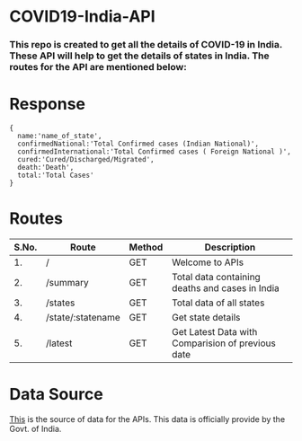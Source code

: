 # COVID19-India-API
### This repo is created to get all the details of COVID-19 in India. These API will help to get the details of states in India. The routes for the API are mentioned below:

# Response
```
{
  name:'name_of_state',
  confirmedNational:'Total Confirmed cases (Indian National)',
  confirmedInternational:'Total Confirmed cases ( Foreign National )',
  cured:'Cured/Discharged/Migrated',
  death:'Death',
  total:'Total Cases'
}
```

# Routes

| S.No. | Route             | Method | Description                                      |
|-------|-------------------|--------|--------------------------------------------------|
| 1.    | /                 | GET    | Welcome to APIs                                  |
| 2.    | /summary          | GET    | Total data containing deaths and cases in India  |
| 3.    | /states           | GET    | Total data of all states                         |
| 4.    | /state/:statename | GET    | Get state details                                |
| 5.    | /latest           | GET    | Get Latest Data with Comparision of previous date|


# Data Source
[This](https://www.mohfw.gov.in/) is the source of data for the APIs. This data is officially provide by the Govt. of India.
